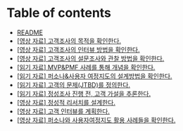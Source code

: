 # Table of contents

* [README](README.md)
* [\[영상 자료\] 고객조사의 목적을 확인한다.](content7531.md)
* [\[영상 자료\] 고객조사의 인터뷰 방법을 확인한다.](content7802.md)
* [\[영상 자료\] 고객조사의 설문조사와 관찰 방법을 확인한다.](content7803.md)
* [\[읽기 자료\] MVP\&PMF 사례를 통해 개념을 확인한다.](content7532.md)
* [\[읽기 자료\] 퍼소나&사용자 여정지도의 설계방법을 확인한다.](content7804.md)
* [\[읽기 자료\] 고객의 문제(JTBD)를 정의한다.](content7805.md)
* [\[읽기 자료\] 정성조사 진행 전, 고객 가설을 추론한다.](content7806.md)
* [\[영상 자료\] 정성적 리서치를 설계한다.](content7809.md)
* [\[영상 자료\] 고객 인터뷰를 계획한다.](content7810.md)
* [\[영상 자료\] 퍼소나와 사용자여정지도 활용 사례들을 확인한다.](content7892.md)
